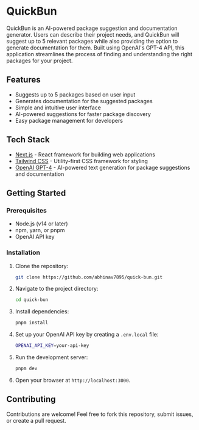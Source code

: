 # QuickBun

QuickBun is an AI-powered package suggestion and documentation generator. Users can describe their project needs, and QuickBun will suggest up to 5 relevant packages while also providing the option to generate documentation for them. Built using OpenAI's GPT-4 API, this application streamlines the process of finding and understanding the right packages for your project.

## Features

- Suggests up to 5 packages based on user input
- Generates documentation for the suggested packages
- Simple and intuitive user interface
- AI-powered suggestions for faster package discovery
- Easy package management for developers

## Tech Stack

- [Next.js](https://nextjs.org/) - React framework for building web applications
- [Tailwind CSS](https://tailwindcss.com/) - Utility-first CSS framework for styling
- [OpenAI GPT-4](https://openai.com/gpt-4) - AI-powered text generation for package suggestions and documentation

## Getting Started

### Prerequisites

- Node.js (v14 or later)
- npm, yarn, or pnpm
- OpenAI API key

### Installation

1. Clone the repository:
   ```bash
   git clone https://github.com/abhinav7895/quick-bun.git
   ```
2. Navigate to the project directory:
   ```bash
   cd quick-bun
   ```
3. Install dependencies:
   ```bash
   pnpm install
   ```
4. Set up your OpenAI API key by creating a `.env.local` file:
   ```bash
   OPENAI_API_KEY=your-api-key
   ```

5. Run the development server:
   ```bash
   pnpm dev
   ```

6. Open your browser at `http://localhost:3000`.

## Contributing

Contributions are welcome! Feel free to fork this repository, submit issues, or create a pull request.
